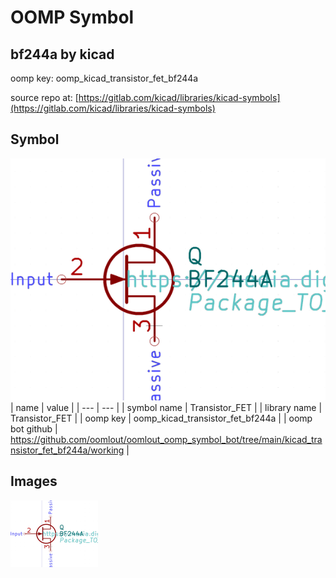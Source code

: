 # OOMP Symbol  
## bf244a  by kicad  
  
oomp key: oomp_kicad_transistor_fet_bf244a  
  
source repo at: [https://gitlab.com/kicad/libraries/kicad-symbols](https://gitlab.com/kicad/libraries/kicad-symbols)  
## Symbol  
  
[![working.png](working_600.png)](working.png)  
| name | value | 
| --- | --- | 
| symbol name | Transistor_FET | 
| library name | Transistor_FET | 
| oomp key | oomp_kicad_transistor_fet_bf244a | 
| oomp bot github | https://github.com/oomlout/oomlout_oomp_symbol_bot/tree/main/kicad_transistor_fet_bf244a/working | 
## Images  
  
[![working.png](working_140.png)](working.png)  
